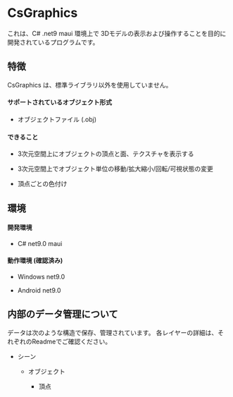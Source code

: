 # CsGraphics

これは、C# .net9 maui 環境上で 3Dモデルの表示および操作することを目的に開発されているプログラムです。



## 特徴

CsGraphics は、標準ライブラリ以外を使用していません。

#### サポートされているオブジェクト形式

- オブジェクトファイル (.obj)

#### できること

- 3次元空間上にオブジェクトの頂点と面、テクスチャを表示する

- 3次元空間上でオブジェクト単位の移動/拡大縮小/回転/可視状態の変更

- 頂点ごとの色付け
  
  

## 環境

#### 開発環境

- C# net9.0 maui

#### 動作環境 (確認済み)

- Windows net9.0

- Android net9.0



## 内部のデータ管理について

データは次のような構造で保存、管理されています。
各レイヤーの詳細は、それぞれのReadmeでご確認ください。

- シーン
  
  - オブジェクト
    
    - 頂点



